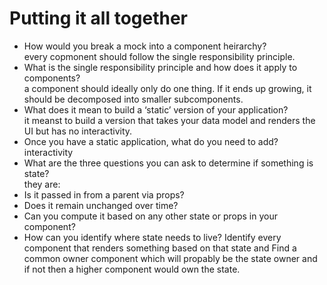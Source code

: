 #  Putting it all together
- How would you break a mock into a component heirarchy?  
every copmonent should follow the single responsibility principle.
- What is the single responsibility principle and how does it apply to components?  
a component should ideally only do one thing. If it ends up growing, it should be decomposed into smaller subcomponents.
- What does it mean to build a ‘static’ version of your application?  
it meanst to build a version that takes your data model and renders the UI but has no interactivity.
- Once you have a static application, what do you need to add?  
interactivity
- What are the three questions you can ask to determine if something is state?  
 they are:  
 - Is it passed in from a parent via props?
 - Does it remain unchanged over time?
 - Can you compute it based on any other state or props in your component?
- How can you identify where state needs to live?
Identify every component that renders something based on that state and Find a common owner component which will propably be the state owner and if not then a higher component would own the state.
